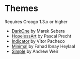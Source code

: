 # Themes

Requires Croogo 1.3.x or higher

* [DarkOne](http://github.com/smarek/DarkOne) by Marek Sebera
* [HopelessArt](https://github.com/PascalPrecht/themes) by Pascal Precht
* [Indicator](https://github.com/vitorpc/Indicator) by Vitor Pacheco
* [Minimal](http://fahad19.com/blog/minimal-theme) by Fahad Ibnay Heylaal
* [Simple](http://andrw.net/blog/simple-theme-released-for-croogo-132) by Andrew Weir